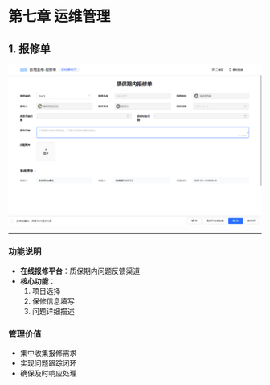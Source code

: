 # 第七章 运维管理

## 1. 报修单

![报修单](./imgs/bxd.png)

---

### 功能说明
- **在线报修平台**：质保期内问题反馈渠道
- **核心功能**：
  1. 项目选择
  2. 保修信息填写
  3. 问题详细描述

### 管理价值
- 集中收集报修需求
- 实现问题跟踪闭环
- 确保及时响应处理

